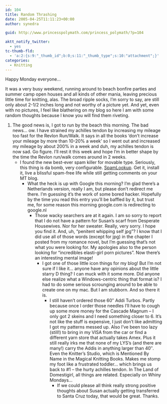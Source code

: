 ```yaml
---
id: 104
title: Random Thrashing
date: 2005-04-25T11:11:23+00:00
author: synedra

guid: http://www.princesspolymath.com/princess_polymath/?p=104

aktt_notify_twitter:
  - yes
tc-thumb-fld:
  - 'a:2:{s:9:"_thumb_id";b:0;s:11:"_thumb_type";s:10:"attachment";}'
categories:
  - Knitting
---
```

Happy Monday everyone&#8230;
  
It was a very busy weekend, running around to beach bonfire parties and summer camp open houses and all kinds of other mania, leaving precious little time for knitting, alas. The broad ripple socks, I&#8217;m sorry to say, are still only about 2-1/2 inches long and not worthy of a picture yet. And yet, even with no pictures, I feel like blathering on my blog so here I am with some random thoughts because I know you will find them riveting.

  1. The good news is, I got to run by the beach this morning. The bad news&#8230; ow. I have strained my achilles tendon by increasing my mileage too fast for the Revlon Run/Walk. It says in all the books &#8216;don&#8217;t increase your mileage by more than 10-20% a week&#8217; so I went out and increased my mileage by about 200% in a week and duh, my achilles tendon is now sad. Go figure. I&#8217;ll rest it this week and hope I&#8217;m in better shape by the time the Revlon run/walk comes around in 2 weeks. 
      * I found the new best-ever spam killer for movable type. Seriously, this thing is da bomb, very configurable. [SpamLookup](http://bradchoate.com/weblog/2005/04/07/spamlookup). Get it, install it, live a blissful spam-free life while still getting comments on your MT blog. 
          * What the heck is up with Google this morning? I&#8217;m glad there&#8217;s a Netherlands version, really I am, but please don&#8217;t redirect me there. I&#8217;m guessing it&#8217;s the work of some bored hacker. Hopefully by the time you read this entry you&#8217;ll be baffled by it, but trust me, for some reason this morning google.com is redirecting to google.nl 
              * Those wacky searchers are at it again. I am so sorry to report that I do not have a pattern for Susan&#8217;s scarf from Desperate Housewives. Nor for her sweater. Really, very sorry. I hope you find it. And, uh, &#8220;penitent whipping self jpg&#8221;? I know that I did use all of those words (except for jpg) in the chapter I posted from my romance novel, but I&#8217;m guessing that&#8217;s not what you were looking for. My apologies also to the person looking for &#8220;incredibles elasti-girl porn pictures&#8221;. Now there&#8217;s an interesting mental image! 
                  * I got one of those little icon things for my blog! But I&#8217;m not sure if I like it&#8230; anyone have any opinions about the little starry D thing? I can muck with it some more. Did anyone else realize what a Windows-centric thing that format is? I had to do some serious scrounging around to be able to create one on my mac. But I am stubborn. And so there it is. 
                      * I still haven&#8217;t ordered those 60&#8243; Addi Turbos. Partly because once I order those needles I&#8217;ll have to cough up some more money for the Cascade Magnum &#8211; I only got 2 skeins and I need something closer to 6. It&#8217;s not like the stuff is expensive, I just don&#8217;t like admitting I got my patterns messed up. Also I&#8217;ve been too lazy (still!) to bring in my VISA from the car or find a different yarn store that actually takes Amex. Plus it still really irks me that none of my LYS&#8217;s (and there are many!) carry the Addis in anything larger than 40&#8243;. Even the Knitter&#8217;s Studio, which is Mentioned By Name in the Magical Knitting Books. Makes me stomp my foot like a frustrated toddler&#8230; which brings us back to #1 &#8211; the hurty achilles tendon. In The Land of Domestigirl, all things are related. Especially on Whiny Mondays&#8230; 
                          * If we could please all think really strong positive thoughts about Susan actually getting transferred to Santa Cruz today, that would be great. Thanks. </ol>